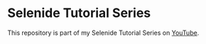 # Selenide Tutorial Series
This repository is part of my Selenide Tutorial Series on [YouTube](https://www.youtube.com/watch?v=0vlV8_4EDAg&list=PL6AdzyjjD5HC4NJuc083bzFq86JekmASF).
